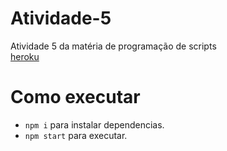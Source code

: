 # Atividade-5
Atividade 5 da matéria de programação de scripts \
[heroku](https://dashboard.heroku.com/apps/atividade-5)

# Como executar
- `npm i` para instalar dependencias.
- `npm start` para executar.
